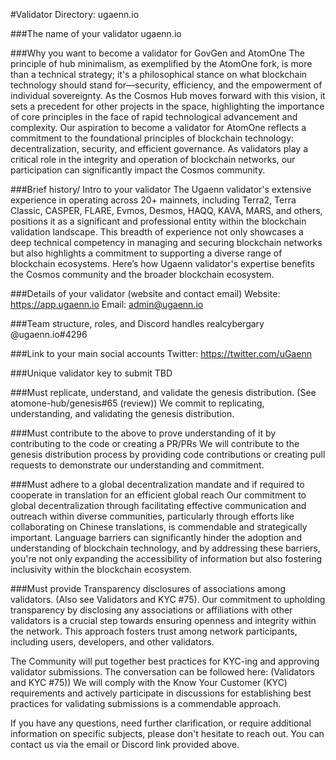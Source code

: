 #Validator Directory: ugaenn.io

###The name of your validator
ugaenn.io

###Why you want to become a validator for GovGen and AtomOne
The principle of hub minimalism, as exemplified by the AtomOne fork, is more than a technical strategy; it's a philosophical stance on what blockchain technology should stand for—security, efficiency, and the empowerment of individual sovereignty. As the Cosmos Hub moves forward with this vision, it sets a precedent for other projects in the space, highlighting the importance of core principles in the face of rapid technological advancement and complexity.
Our aspiration to become a validator for AtomOne reflects a commitment to the foundational principles of blockchain technology: decentralization, security, and efficient governance. As validators play a critical role in the integrity and operation of blockchain networks, our participation can significantly impact the Cosmos community.

###Brief history/ Intro to your validator
The Ugaenn validator's extensive experience in operating across 20+ mainnets, including Terra2, Terra Classic, CASPER, FLARE, Evmos, Desmos, HAQQ, KAVA, MARS, and others, positions it as a significant and professional entity within the blockchain validation landscape. This breadth of experience not only showcases a deep technical competency in managing and securing blockchain networks but also highlights a commitment to supporting a diverse range of blockchain ecosystems. Here’s how Ugaenn validator's expertise benefits the Cosmos community and the broader blockchain ecosystem.

###Details of your validator (website and contact email)
Website: https://app.ugaenn.io
Email: admin@ugaenn.io

###Team structure, roles, and Discord handles
realcybergary @ugaenn.io#4296

###Link to your main social accounts
Twitter: https://twitter.com/uGaenn

###Unique validator key to submit
TBD

###Must replicate, understand, and validate the genesis distribution. (See atomone-hub/genesis#65 (review))
We commit to replicating, understanding, and validating the genesis distribution.

###Must contribute to the above to prove understanding of it by contributing to the code or creating a PR/PRs
We will contribute to the genesis distribution process by providing code contributions or creating pull requests to demonstrate our understanding and commitment.

###Must adhere to a global decentralization mandate and if required to cooperate in translation for an efficient global reach
Our commitment to global decentralization through facilitating effective communication and outreach within diverse communities, particularly through efforts like collaborating on Chinese translations, is commendable and strategically important. Language barriers can significantly hinder the adoption and understanding of blockchain technology, and by addressing these barriers, you're not only expanding the accessibility of information but also fostering inclusivity within the blockchain ecosystem.

###Must provide Transparency disclosures of associations among validators. (Also see Validators and KYC #75).
Our commitment to upholding transparency by disclosing any associations or affiliations with other validators is a crucial step towards ensuring openness and integrity within the network. This approach fosters trust among network participants, including users, developers, and other validators. 

The Community will put together best practices for KYC-ing and approving validator submissions. The conversation can be followed here: (Validators and KYC #75))
We will comply with the Know Your Customer (KYC) requirements and actively participate in discussions for establishing best practices for validating submissions is a commendable approach.

If you have any questions, need further clarification, or require additional information on specific subjects, please don't hesitate to reach out. You can contact us via the email or Discord link provided above.
